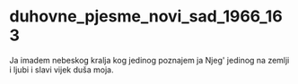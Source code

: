 # duhovne_pjesme_novi_sad_1966_163
Ja imadem nebeskog kralja kog jedinog poznajem ja Njeg' jedinog na zemlji i ljubi i slavi vijek duša moja.